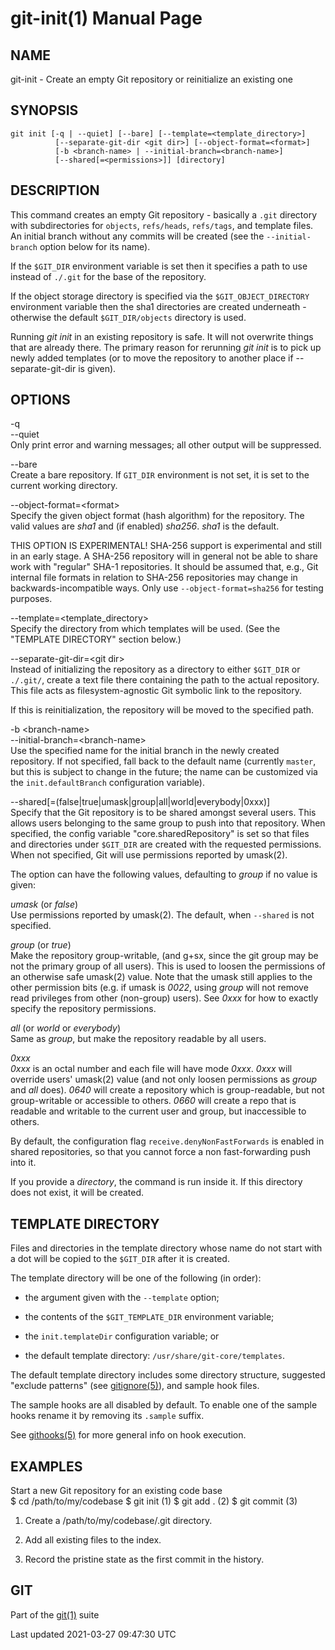 git-init(1) Manual Page
=======================

NAME
----

git-init - Create an empty Git repository or reinitialize an existing one

SYNOPSIS
--------

    git init [-q | --quiet] [--bare] [--template=<template_directory>]
              [--separate-git-dir <git dir>] [--object-format=<format>]
              [-b <branch-name> | --initial-branch=<branch-name>]
              [--shared[=<permissions>]] [directory]

DESCRIPTION
-----------

This command creates an empty Git repository - basically a `.git` directory with subdirectories for `objects`, `refs/heads`, `refs/tags`, and template files. An initial branch without any commits will be created (see the `--initial-branch` option below for its name).

If the `$GIT_DIR` environment variable is set then it specifies a path to use instead of `./.git` for the base of the repository.

If the object storage directory is specified via the `$GIT_OBJECT_DIRECTORY` environment variable then the sha1 directories are created underneath - otherwise the default `$GIT_DIR/objects` directory is used.

Running *git init* in an existing repository is safe. It will not overwrite things that are already there. The primary reason for rerunning *git init* is to pick up newly added templates (or to move the repository to another place if --separate-git-dir is given).

OPTIONS
-------

-q  
--quiet  
Only print error and warning messages; all other output will be suppressed.

--bare  
Create a bare repository. If `GIT_DIR` environment is not set, it is set to the current working directory.

--object-format=&lt;format&gt;  
Specify the given object format (hash algorithm) for the repository. The valid values are *sha1* and (if enabled) *sha256*. *sha1* is the default.

THIS OPTION IS EXPERIMENTAL! SHA-256 support is experimental and still in an early stage. A SHA-256 repository will in general not be able to share work with "regular" SHA-1 repositories. It should be assumed that, e.g., Git internal file formats in relation to SHA-256 repositories may change in backwards-incompatible ways. Only use `--object-format=sha256` for testing purposes.

--template=&lt;template\_directory&gt;  
Specify the directory from which templates will be used. (See the "TEMPLATE DIRECTORY" section below.)

--separate-git-dir=&lt;git dir&gt;  
Instead of initializing the repository as a directory to either `$GIT_DIR` or `./.git/`, create a text file there containing the path to the actual repository. This file acts as filesystem-agnostic Git symbolic link to the repository.

If this is reinitialization, the repository will be moved to the specified path.

-b &lt;branch-name&gt;  
--initial-branch=&lt;branch-name&gt;  
Use the specified name for the initial branch in the newly created repository. If not specified, fall back to the default name (currently `master`, but this is subject to change in the future; the name can be customized via the `init.defaultBranch` configuration variable).

--shared\[=(false|true|umask|group|all|world|everybody|0xxx)\]  
Specify that the Git repository is to be shared amongst several users. This allows users belonging to the same group to push into that repository. When specified, the config variable "core.sharedRepository" is set so that files and directories under `$GIT_DIR` are created with the requested permissions. When not specified, Git will use permissions reported by umask(2).

The option can have the following values, defaulting to *group* if no value is given:

*umask* (or *false*)  
Use permissions reported by umask(2). The default, when `--shared` is not specified.

*group* (or *true*)  
Make the repository group-writable, (and g+sx, since the git group may be not the primary group of all users). This is used to loosen the permissions of an otherwise safe umask(2) value. Note that the umask still applies to the other permission bits (e.g. if umask is *0022*, using *group* will not remove read privileges from other (non-group) users). See *0xxx* for how to exactly specify the repository permissions.

*all* (or *world* or *everybody*)  
Same as *group*, but make the repository readable by all users.

*0xxx*  
*0xxx* is an octal number and each file will have mode *0xxx*. *0xxx* will override users' umask(2) value (and not only loosen permissions as *group* and *all* does). *0640* will create a repository which is group-readable, but not group-writable or accessible to others. *0660* will create a repo that is readable and writable to the current user and group, but inaccessible to others.

By default, the configuration flag `receive.denyNonFastForwards` is enabled in shared repositories, so that you cannot force a non fast-forwarding push into it.

If you provide a *directory*, the command is run inside it. If this directory does not exist, it will be created.

TEMPLATE DIRECTORY
------------------

Files and directories in the template directory whose name do not start with a dot will be copied to the `$GIT_DIR` after it is created.

The template directory will be one of the following (in order):

-   the argument given with the `--template` option;

-   the contents of the `$GIT_TEMPLATE_DIR` environment variable;

-   the `init.templateDir` configuration variable; or

-   the default template directory: `/usr/share/git-core/templates`.

The default template directory includes some directory structure, suggested "exclude patterns" (see [gitignore(5)](gitignore.html)), and sample hook files.

The sample hooks are all disabled by default. To enable one of the sample hooks rename it by removing its `.sample` suffix.

See [githooks(5)](githooks.html) for more general info on hook execution.

EXAMPLES
--------

Start a new Git repository for an existing code base  
    $ cd /path/to/my/codebase
    $ git init      (1)
    $ git add .     (2)
    $ git commit    (3)

1.  Create a /path/to/my/codebase/.git directory.

2.  Add all existing files to the index.

3.  Record the pristine state as the first commit in the history.

GIT
---

Part of the [git(1)](git.html) suite

Last updated 2021-03-27 09:47:30 UTC
